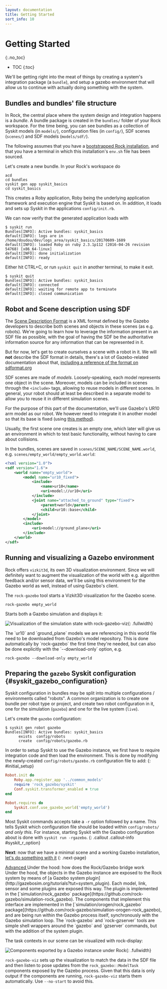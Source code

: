 ```yaml
---
layout: documentation
title: Getting Started
sort_info: 10
---
```


# Getting Started
{:.no_toc}

- TOC
{:toc}

We'll be getting right into the meat of things by creating a system's
integration package (a `bundle`), and setup a gazebo environment that will
allow us to continue with actually doing something with the system.

## Bundles and bundles' file structure

In Rock, the central place where the system design and integration happens is a
_bundle_. A bundle package is created in the `bundles/` folder of your Rock
workspace. For the time being, you can see bundles as a collection of
Syskit models (in `models/`), configuration files (in `config/`), SDF scenes
(`scenes/`) and SDF models (`models/sdf/`).

The following assumes that you have a [bootstrapped Rock
installation](installation.html), and that you have a terminal in which this
installation's `env.sh` file has been sourced.

Let's create a new bundle. In your Rock's workspace do

~~~
acd
cd bundles
syskit gen app syskit_basics
cd syskit_basics
~~~

This creates a Roby application, Roby being the underlying application framework
and execution engine that Syskit is based on. In addition, it loads and sets up
Syskit in the applications `config/init.rb`.

We can now verify that the generated application loads with

~~~
$ syskit run
Bundles[INFO]: Active bundles: syskit_basics
default[INFO]: logs are in /home/doudou/dev/logs_area/syskit_basics/20170609-1609
default[INFO]: loaded Roby on ruby 2.3.1p112 (2016-04-26 revision 54768) [x86_64-linux]
default[INFO]: done initialization
default[INFO]: ready
~~~

Either hit CTRL+C, or run `syskit quit` in another terminal, to make it exit.

~~~
$ syskit quit
Bundles[INFO]: Active bundles: syskit_basics
default[INFO]: connected
default[INFO]: waiting for remote app to terminate
default[INFO]: closed communication
~~~

## Robot and Scene description using SDF

The [Scene Description Format](http://sdformat.org) is a XML format defined by the
Gazebo developers to describe both scenes and objects in these scenes (as e.g.
robots). We're going to learn how to leverage the information present in an SDF
file as possible, with the goal of having the SDF be the authoritative
information source for any information that can be represented in it.

But for now, let's get to create ourselves a scene with a robot in it. We
will **not** describe the SDF format in details, there's a lot of
Gazebo-related documentation about that, [including a reference of the format
on sdformat.org](http://sdformat.org/spec)

SDF scenes are made of _models_. Loosely-speaking, each model represents one
object in the scene. Moreover, models can be included in scenes through the
`<include>` tags, allowing to reuse models in different scenes. In general,
your robot should at least be described in a separate model to allow you to
reuse it in different simulation scenes.

For the purpose of this part of the documentation, we'll use Gazebo's UR10 arm
model as our robot. We however need to integrate it in another model so that
its base is fixed (using [this
method](http://answers.gazebosim.org/question/5065/how-to-attach-arm-to-a-static-base-using-sdf/)).

Usually, the first scene one creates is an empty one, which later will give us
an environment in which to test basic functionality, without having to care
about collisions.

In the bundles, scenes are saved in `scenes/SCENE_NAME/SCENE_NAME.world`, e.g.
`scenes/empty_world/empty_world.world`:

~~~xml
<?xml version="1.0"?>
<sdf version="1.6">
    <world name="empty_world">
        <model name="ur10_fixed">
            <include>
                <name>ur10</name>
                <uri>model://ur10</uri>
            </include>
            <joint name="attached_to_ground" type="fixed">
                <parent>world</parent>
                <child>ur10::base</child>
            </joint>
        </model>
        <include>
            <uri>model://ground_plane</uri>
        </include>
    </world>
</sdf>
~~~

## Running and visualizing a Gazebo environment

Rock offers `vizkit3d`, its own 3D visualization environment. Since we will
definitely want to augment the visualization of the world with e.g. algorithm
feedback and/or sensor data, we'll be using this environment for the Gazebo
world as well, instead of using Gazebo's client.

The `rock-gazebo` tool starts a Vizkit3D visualization for the Gazebo scene.

~~~
rock-gazebo empty_world
~~~

Starts both a Gazebo simulation and displays it:

![Visualization of the simulation state with rock-gazebo-viz](media/initial_rock_gazebo_viz.jpg){: .fullwidth}

<div class="note">
The `ur10` and `ground_plane` models we are referencing in this world file need
to be downloaded from Gazebo's model repository. This is done automatically by
`rock-gazebo` the first time they're needed, but can also be done explicitly with
the `--download-only` option, e.g.

~~~
rock-gazebo --download-only empty_world
~~~
</div>

## Preparing the `gazebo` Syskit configuration {#syskit_gazebo_configuration}

Syskit configuration in bundles may be split into multiple configurations /
environments called "robots". A common organization is to create one bundle
per robot type or project, and create two robot configuration in it, one for
the simulation (`gazebo`) and one for the live system (`live`).

Let's create the `gazebo` configuration:

~~~
$ syskit gen robot gazebo
Bundles[INFO]: Active bundles: syskit_basics
      exists  config/robots
      create  config/robots/gazebo.rb
~~~

In order to setup Syskit to use the Gazebo instance, we first have to require
integration code and then load the environment. This is done by modifying the
newly-created `config/robots/gazebo.rb` configuration file to add:
{: #initial_setup}

~~~ruby
Robot.init do
    Roby.app.register_app '../common_models'
    require 'rock_gazebo/syskit'
    Conf.syskit.transformer_enabled = true
end

Robot.requires do
    Syskit.conf.use_gazebo_world('empty_world')
end
~~~

Most Syskit commands accepts take a `-r` option followed by a name. This tells Syskit
which configuration file should be loaded within `config/robots/` *and only this*.
For instance, starting Syskit with the Gazebo configuration about is done with
`syskit run -rgazebo`.
{: .callout .callout-info #syskit_r_option}

**Next**: now that we have a minimal scene and a working Gazebo installation, [let's do
something with it](composition.html)
{: .next-page}

<div class="panel panel-warning">
<div class="panel-heading">

<a class="btn btn-warning" role="button" data-toggle="collapse" href="#under_the_hood" aria-expanded="false" aria-controls="under_the_hood">
  Advanced
</a><span class="advanced_description">Under the hood: how does the Rock/Gazebo bridge work</span>
</div>
<div class="collapse panel-body" id="under_the_hood">
Under the hood, the objects in the Gazebo instance are exposed to the Rock
system by means of [a Gazebo system
plugin](http://gazebosim.org/tutorials?tut=system_plugin). Each model, link,
sensor and some plugins are exposed this way. The plugin is implemented in the
[`simulation/rock_gazebo` package](https://github.com/rock-gazebo/simulation-rock_gazebo). The components
that implement this interface are implemented in the
[`simulation/orogen/rock_gazebo` package](https://github.com/rock-gazebo/simulation-orogen-rock_gazebo),
and are being run within the Gazebo process itself, synchronously with the
Gazebo simulation loop. The `rock-gazebo` and `rock-gzserver` tools are simple
shell wrappers around the `gazebo` and `gzserver` commands, but with the
addition of the system plugin.

The task contexts in our scene can be visualized with rock-display:

![Components exported by a Gazebo instance under Rock](media/rock_gazebo_task_contexts.jpg){: .fullwidth}

`rock-gazebo-viz` sets up the visualization to match the data in the SDF file and
then listen to pose updates from the `rock_gazebo::ModelTask` components exposed by the
Gazebo process. Given that this data is only output if the components are running,
`rock-gazebo-viz` starts them automatically. Use `--no-start` to avoid this.
</div>
</div>
